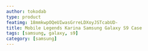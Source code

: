 ```yaml
---
author: tokodab
type: product
featimg: 18mmkwpOQeUIwasGrreLDXoyJSTcabUD-
title: Mobile Legends Karina Samsung Galaxy S9 Case
tags: [samsung, galaxy, s9]
category: [samsung]
---
```


